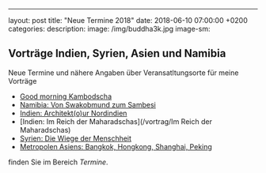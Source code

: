 ---
layout: post
title: "Neue Termine 2018"
date:   2018-06-10 07:00:00 +0200
categories:
description: 
image: /img/buddha3k.jpg
image-sm: 

Vorträge Indien, Syrien, Asien und Namibia
------------------------------------------
Neue Termine und nähere Angaben über Veransatltungsorte für meine Vorträge

- [Good morning Kambodscha](/vortrag/Kambodscha)
- [Namibia: Von Swakobmund zum Sambesi](/vortrag/namibia2)
- [Indien: Architekt(o)ur Nordindien](/vortrag/architektour1)
- [Indien: Im Reich der Maharadschas](/vortrag/Im Reich der Maharadschas)
- [Syrien: Die Wiege der Menschheit](/vortrag/syrien)
- [Metropolen Asiens: Bangkok, Hongkong, Shanghai, Peking](/Vortrag/Metropolen)

finden Sie im Bereich *Termine*.
